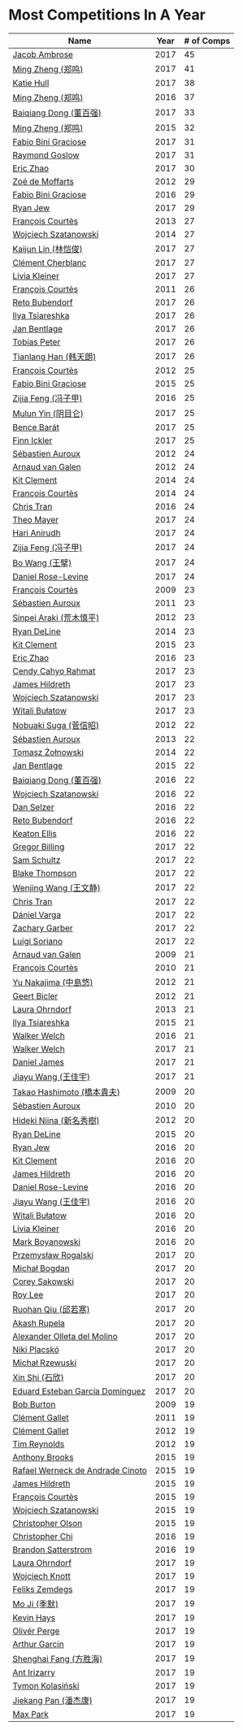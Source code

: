 # **Most Competitions In A Year**

|Name|Year|# of Comps|
|--|--|--|
|[Jacob Ambrose](https://www.worldcubeassociation.org/persons/2010AMBR01)|2017|45
|[Ming Zheng (郑鸣)](https://www.worldcubeassociation.org/persons/2009ZHEN11)|2017|41
|[Katie Hull](https://www.worldcubeassociation.org/persons/2010HULL01)|2017|38
|[Ming Zheng (郑鸣)](https://www.worldcubeassociation.org/persons/2009ZHEN11)|2016|37
|[Baiqiang Dong (董百强)](https://www.worldcubeassociation.org/persons/2008DONG06)|2017|33
|[Ming Zheng (郑鸣)](https://www.worldcubeassociation.org/persons/2009ZHEN11)|2015|32
|[Fabio Bini Graciose](https://www.worldcubeassociation.org/persons/2010GRAC02)|2017|31
|[Raymond Goslow](https://www.worldcubeassociation.org/persons/2014GOSL01)|2017|31
|[Eric Zhao](https://www.worldcubeassociation.org/persons/2010ZHAO19)|2017|30
|[Zoé de Moffarts](https://www.worldcubeassociation.org/persons/2010MOFF02)|2012|29
|[Fabio Bini Graciose](https://www.worldcubeassociation.org/persons/2010GRAC02)|2016|29
|[Ryan Jew](https://www.worldcubeassociation.org/persons/2008JEWR01)|2017|29
|[François Courtès](https://www.worldcubeassociation.org/persons/2008COUR01)|2013|27
|[Wojciech Szatanowski](https://www.worldcubeassociation.org/persons/2011SZAT01)|2014|27
|[Kaijun Lin (林恺俊)](https://www.worldcubeassociation.org/persons/2013LINK01)|2017|27
|[Clément Cherblanc](https://www.worldcubeassociation.org/persons/2014CHER05)|2017|27
|[Livia Kleiner](https://www.worldcubeassociation.org/persons/2013KLEI03)|2017|27
|[François Courtès](https://www.worldcubeassociation.org/persons/2008COUR01)|2011|26
|[Reto Bubendorf](https://www.worldcubeassociation.org/persons/2012BUBE01)|2017|26
|[Ilya Tsiareshka](https://www.worldcubeassociation.org/persons/2012TERE01)|2017|26
|[Jan Bentlage](https://www.worldcubeassociation.org/persons/2010BENT01)|2017|26
|[Tobias Peter](https://www.worldcubeassociation.org/persons/2014PETE03)|2017|26
|[Tianlang Han (韩天朗)](https://www.worldcubeassociation.org/persons/2014HANT01)|2017|26
|[François Courtès](https://www.worldcubeassociation.org/persons/2008COUR01)|2012|25
|[Fabio Bini Graciose](https://www.worldcubeassociation.org/persons/2010GRAC02)|2015|25
|[Zijia Feng (冯子甲)](https://www.worldcubeassociation.org/persons/2013FENG02)|2016|25
|[Mulun Yin (阴目仑)](https://www.worldcubeassociation.org/persons/2009YINM01)|2017|25
|[Bence Barát](https://www.worldcubeassociation.org/persons/2008BARA01)|2017|25
|[Finn Ickler](https://www.worldcubeassociation.org/persons/2012ICKL01)|2017|25
|[Sébastien Auroux](https://www.worldcubeassociation.org/persons/2008AURO01)|2012|24
|[Arnaud van Galen](https://www.worldcubeassociation.org/persons/2006GALE01)|2012|24
|[Kit Clement](https://www.worldcubeassociation.org/persons/2008CLEM01)|2014|24
|[François Courtès](https://www.worldcubeassociation.org/persons/2008COUR01)|2014|24
|[Chris Tran](https://www.worldcubeassociation.org/persons/2008TRAN02)|2016|24
|[Theo Mayer](https://www.worldcubeassociation.org/persons/2012MAYE01)|2017|24
|[Hari Anirudh](https://www.worldcubeassociation.org/persons/2013ANIR01)|2017|24
|[Zijia Feng (冯子甲)](https://www.worldcubeassociation.org/persons/2013FENG02)|2017|24
|[Bo Wang (王擘)](https://www.worldcubeassociation.org/persons/2013WANG69)|2017|24
|[Daniel Rose-Levine](https://www.worldcubeassociation.org/persons/2015ROSE01)|2017|24
|[François Courtès](https://www.worldcubeassociation.org/persons/2008COUR01)|2009|23
|[Sébastien Auroux](https://www.worldcubeassociation.org/persons/2008AURO01)|2011|23
|[Sinpei Araki (荒木慎平)](https://www.worldcubeassociation.org/persons/2006ARAK01)|2012|23
|[Ryan DeLine](https://www.worldcubeassociation.org/persons/2012DELI01)|2014|23
|[Kit Clement](https://www.worldcubeassociation.org/persons/2008CLEM01)|2015|23
|[Eric Zhao](https://www.worldcubeassociation.org/persons/2010ZHAO19)|2016|23
|[Cendy Cahyo Rahmat](https://www.worldcubeassociation.org/persons/2010RAHM02)|2017|23
|[James Hildreth](https://www.worldcubeassociation.org/persons/2009HILD01)|2017|23
|[Wojciech Szatanowski](https://www.worldcubeassociation.org/persons/2011SZAT01)|2017|23
|[Witali Bułatow](https://www.worldcubeassociation.org/persons/2015BUAT01)|2017|23
|[Nobuaki Suga (菅信昭)](https://www.worldcubeassociation.org/persons/2007SUGA01)|2012|22
|[Sébastien Auroux](https://www.worldcubeassociation.org/persons/2008AURO01)|2013|22
|[Tomasz Żołnowski](https://www.worldcubeassociation.org/persons/2005ZOLN01)|2014|22
|[Jan Bentlage](https://www.worldcubeassociation.org/persons/2010BENT01)|2015|22
|[Baiqiang Dong (董百强)](https://www.worldcubeassociation.org/persons/2008DONG06)|2016|22
|[Wojciech Szatanowski](https://www.worldcubeassociation.org/persons/2011SZAT01)|2016|22
|[Dan Selzer](https://www.worldcubeassociation.org/persons/2011SELZ01)|2016|22
|[Reto Bubendorf](https://www.worldcubeassociation.org/persons/2012BUBE01)|2016|22
|[Keaton Ellis](https://www.worldcubeassociation.org/persons/2012ELLI01)|2016|22
|[Gregor Billing](https://www.worldcubeassociation.org/persons/2012BILL01)|2017|22
|[Sam Schultz](https://www.worldcubeassociation.org/persons/2011SCHU06)|2017|22
|[Blake Thompson](https://www.worldcubeassociation.org/persons/2010THOM03)|2017|22
|[Wenjing Wang (王文静)](https://www.worldcubeassociation.org/persons/2014WANG22)|2017|22
|[Chris Tran](https://www.worldcubeassociation.org/persons/2008TRAN02)|2017|22
|[Dániel Varga](https://www.worldcubeassociation.org/persons/2008VARG01)|2017|22
|[Zachary Garber](https://www.worldcubeassociation.org/persons/2014GARB01)|2017|22
|[Luigi Soriano](https://www.worldcubeassociation.org/persons/2016SORI04)|2017|22
|[Arnaud van Galen](https://www.worldcubeassociation.org/persons/2006GALE01)|2009|21
|[François Courtès](https://www.worldcubeassociation.org/persons/2008COUR01)|2010|21
|[Yu Nakajima (中島悠)](https://www.worldcubeassociation.org/persons/2007NAKA03)|2012|21
|[Geert Bicler](https://www.worldcubeassociation.org/persons/2010BICL01)|2012|21
|[Laura Ohrndorf](https://www.worldcubeassociation.org/persons/2009OHRN01)|2013|21
|[Ilya Tsiareshka](https://www.worldcubeassociation.org/persons/2012TERE01)|2015|21
|[Walker Welch](https://www.worldcubeassociation.org/persons/2011WELC01)|2016|21
|[Walker Welch](https://www.worldcubeassociation.org/persons/2011WELC01)|2017|21
|[Daniel James](https://www.worldcubeassociation.org/persons/2012JAME04)|2017|21
|[Jiayu Wang (王佳宇)](https://www.worldcubeassociation.org/persons/2010WANG53)|2017|21
|[Takao Hashimoto (橋本貴夫)](https://www.worldcubeassociation.org/persons/2007HASH01)|2009|20
|[Sébastien Auroux](https://www.worldcubeassociation.org/persons/2008AURO01)|2010|20
|[Hideki Niina (新名秀樹)](https://www.worldcubeassociation.org/persons/2008NIIN01)|2012|20
|[Ryan DeLine](https://www.worldcubeassociation.org/persons/2012DELI01)|2015|20
|[Ryan Jew](https://www.worldcubeassociation.org/persons/2008JEWR01)|2016|20
|[Kit Clement](https://www.worldcubeassociation.org/persons/2008CLEM01)|2016|20
|[James Hildreth](https://www.worldcubeassociation.org/persons/2009HILD01)|2016|20
|[Daniel Rose-Levine](https://www.worldcubeassociation.org/persons/2015ROSE01)|2016|20
|[Jiayu Wang (王佳宇)](https://www.worldcubeassociation.org/persons/2010WANG53)|2016|20
|[Witali Bułatow](https://www.worldcubeassociation.org/persons/2015BUAT01)|2016|20
|[Livia Kleiner](https://www.worldcubeassociation.org/persons/2013KLEI03)|2016|20
|[Mark Boyanowski](https://www.worldcubeassociation.org/persons/2014BOYA01)|2016|20
|[Przemysław Rogalski](https://www.worldcubeassociation.org/persons/2013ROGA02)|2017|20
|[Michał Bogdan](https://www.worldcubeassociation.org/persons/2012BOGD01)|2017|20
|[Corey Sakowski](https://www.worldcubeassociation.org/persons/2011SAKO01)|2017|20
|[Roy Lee](https://www.worldcubeassociation.org/persons/2011LEER01)|2017|20
|[Ruohan Qiu (邱若寒)](https://www.worldcubeassociation.org/persons/2012QIUR01)|2017|20
|[Akash Rupela](https://www.worldcubeassociation.org/persons/2012RUPE01)|2017|20
|[Alexander Olleta del Molino](https://www.worldcubeassociation.org/persons/2008OLLE01)|2017|20
|[Niki Placskó](https://www.worldcubeassociation.org/persons/2008PLAC01)|2017|20
|[Michał Rzewuski](https://www.worldcubeassociation.org/persons/2014RZEW01)|2017|20
|[Xin Shi (石欣)](https://www.worldcubeassociation.org/persons/2010SHIX01)|2017|20
|[Eduard Esteban García Domínguez](https://www.worldcubeassociation.org/persons/2011EDUA01)|2017|20
|[Bob Burton](https://www.worldcubeassociation.org/persons/2003BURT01)|2009|19
|[Clément Gallet](https://www.worldcubeassociation.org/persons/2004GALL02)|2011|19
|[Clément Gallet](https://www.worldcubeassociation.org/persons/2004GALL02)|2012|19
|[Tim Reynolds](https://www.worldcubeassociation.org/persons/2005REYN01)|2012|19
|[Anthony Brooks](https://www.worldcubeassociation.org/persons/2008SEAR01)|2015|19
|[Rafael Werneck de Andrade Cinoto](https://www.worldcubeassociation.org/persons/2007CINO01)|2015|19
|[James Hildreth](https://www.worldcubeassociation.org/persons/2009HILD01)|2015|19
|[François Courtès](https://www.worldcubeassociation.org/persons/2008COUR01)|2015|19
|[Wojciech Szatanowski](https://www.worldcubeassociation.org/persons/2011SZAT01)|2015|19
|[Christopher Olson](https://www.worldcubeassociation.org/persons/2009OLSO01)|2015|19
|[Christopher Chi](https://www.worldcubeassociation.org/persons/2014CHIC01)|2016|19
|[Brandon Satterstrom](https://www.worldcubeassociation.org/persons/2014SATT01)|2016|19
|[Laura Ohrndorf](https://www.worldcubeassociation.org/persons/2009OHRN01)|2017|19
|[Wojciech Knott](https://www.worldcubeassociation.org/persons/2011KNOT01)|2017|19
|[Feliks Zemdegs](https://www.worldcubeassociation.org/persons/2009ZEMD01)|2017|19
|[Mo Ji (季默)](https://www.worldcubeassociation.org/persons/2010JIMO01)|2017|19
|[Kevin Hays](https://www.worldcubeassociation.org/persons/2009HAYS01)|2017|19
|[Olivér Perge](https://www.worldcubeassociation.org/persons/2007PERG01)|2017|19
|[Arthur Garcin](https://www.worldcubeassociation.org/persons/2014GARC27)|2017|19
|[Shenghai Fang (方胜海)](https://www.worldcubeassociation.org/persons/2016FANG01)|2017|19
|[Ant Irizarry](https://www.worldcubeassociation.org/persons/2016IRIZ02)|2017|19
|[Tymon Kolasiński](https://www.worldcubeassociation.org/persons/2016KOLA02)|2017|19
|[Jiekang Pan (潘杰康)](https://www.worldcubeassociation.org/persons/2012PANJ02)|2017|19
|[Max Park](https://www.worldcubeassociation.org/persons/2012PARK03)|2017|19
